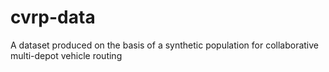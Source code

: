 # cvrp-data
A dataset produced on the basis of a synthetic population for collaborative multi-depot vehicle routing
